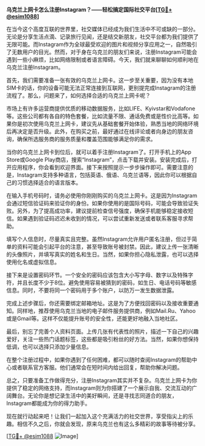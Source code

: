 **乌克兰上网卡怎么注册Instagram？——轻松搞定国际社交平台[[TG💪+ @esim1088](https://t.me/s/esim1088)]**

在当今这个高度互联的世界里，社交媒体已经成为我们生活中不可或缺的一部分。无论是分享生活点滴、记录旅行见闻，还是结交新朋友，社交平台都为我们提供了无限可能。而Instagram作为全球最受欢迎的图片和视频分享应用之一，自然吸引了无数用户的目光。然而，对于身在乌克兰的朋友们来说，注册Instagram可能会遇到一些小麻烦，比如网络限制或者语言障碍。今天，我们就来聊聊如何顺利地在乌克兰注册Instagram。

首先，我们需要准备一张有效的乌克兰上网卡。这一步至关重要，因为没有本地SIM卡的话，你的设备可能无法正常连接到互联网，更别提完成Instagram的注册流程了。那么，问题来了，如何选择合适的乌克兰上网卡呢？

市场上有许多运营商提供优质的移动数据服务，比如LIFE、Kyivstar和Vodafone等。这些公司都有各自的特色套餐，比如流量不限、通话免费或是性价比高等。如果你是初次使用乌克兰上网卡，建议先从基础套餐开始体验，熟悉当地的网络环境后再决定是否升级。此外，在购买之前，最好通过在线评论或者向身边的朋友咨询，确保所选服务商的服务质量和覆盖范围能够满足你的需求。

当你的乌克兰上网卡到位后，就可以着手注册Instagram了。打开手机上的App Store或Google Play商店，搜索“Instagram”，点击下载并安装。安装完成后，打开应用程序，你会看到欢迎界面。接下来按照提示一步步操作即可。需要注意的是，Instagram支持多种语言，包括英语、俄语、乌克兰语等，因此你可以根据自己的习惯选择适合的语言版本。

在输入手机号码时，请务必使用你刚刚购买的乌克兰上网卡。这是因为Instagram会通过短信验证码来验证你的身份。如果你使用的是国际号码，可能会导致验证失败。另外，为了提高成功率，建议提前检查信号强度，确保手机能够稳定接收短信。如果遇到验证码迟迟未收到的情况，可以尝试重新发送或者联系客服寻求帮助。

填写个人信息时，尽量真实且完整。虽然Instagram允许用户匿名注册，但过于简单的资料可能会引起平台的注意，甚至导致账号被封禁。因此，建议上传一张清晰的头像照片，并填写真实的姓名和生日。当然，如果你担心隐私泄露，也可以选择使用化名或虚拟信息。

接下来是设置密码环节。一个安全的密码应该包含大小写字母、数字以及特殊字符，并且长度不少于8位。避免使用容易被猜到的密码，如生日、电话号码等敏感信息。同时，不要将同一个密码用于多个账户，以防万一发生数据泄露。

完成上述步骤后，你还需要绑定邮箱地址。这是为了方便找回密码以及接收重要通知。同样地，推荐使用乌克兰当地的电子邮件服务提供商，例如Mail.Ru、Yahoo或是Gmail等。这样不仅能提升账号的安全性，还能更好地融入当地社区。

最后，别忘了完善个人资料页面。上传几张有代表性的照片，描述一下自己的兴趣爱好，关注一些热门话题标签，这些都是吸引粉丝的好方法。当然，如果你想保持低调，也可以选择只添加少量信息。

在整个注册过程中，如果你遇到了任何困难，都可以随时查阅Instagram的帮助中心或者联系官方客服。他们通常会在短时间内给出回复，帮助你解决问题。

总之，只要准备工作做得充分，注册Instagram其实并不复杂。乌克兰上网卡为你提供了稳定的网络支持，而Instagram则为你搭建了一个展示自我、交流互动的广阔舞台。无论你是想记录生活中的美好瞬间，还是寻找志同道合的朋友，Instagram都能成为你的得力助手。

现在就行动起来吧！让我们一起加入这个充满活力的社交世界，享受指尖上的乐趣。相信不久之后，你就会发现，原来乌克兰也有这么多精彩的故事等待被分享。

[[TG💪+ @esim1088](https://t.me/s/esim1088) ![Image](https://i.postimg.cc/4NQfJmqS/Snipaste-2025-05-13-00-14-12.png)]